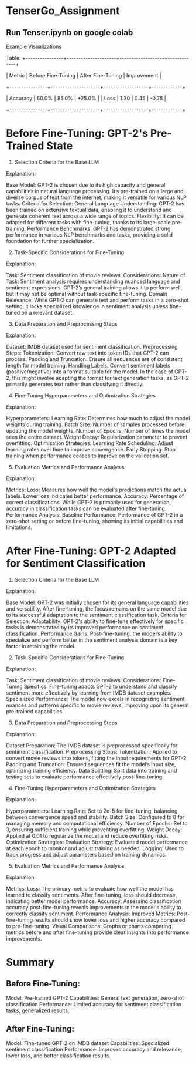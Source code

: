 # TenserGo_Assignment
## Run Tenser.ipynb on google colab 
Example Visualizations

Table:
+----------------+---------------------+-------------------+-------------+

| Metric         | Before Fine-Tuning | After Fine-Tuning | Improvement |

+----------------+---------------------+-------------------+-------------+

| Accuracy       | 60.0%               | 85.0%             | +25.0%      |
| Loss           | 1.20                | 0.45              | -0.75       |

+----------------+---------------------+-------------------+-------------+




# Before Fine-Tuning: GPT-2's Pre-Trained State

1. Selection Criteria for the Base LLM

Explanation:

Base Model: GPT-2 is chosen due to its high capacity and general capabilities in natural language processing. It’s pre-trained on a large and diverse corpus of text from the internet, making it versatile for various NLP tasks.
Criteria for Selection:
General Language Understanding: GPT-2 has been trained on extensive textual data, enabling it to understand and generate coherent text across a wide range of topics.
Flexibility: It can be adapted for different tasks with fine-tuning, thanks to its large-scale pre-training.
Performance Benchmarks: GPT-2 has demonstrated strong performance in various NLP benchmarks and tasks, providing a solid foundation for further specialization.

2. Task-Specific Considerations for Fine-Tuning

Explanation:

Task: Sentiment classification of movie reviews.
Considerations:
Nature of Task: Sentiment analysis requires understanding nuanced language and sentiment expressions. GPT-2’s general training allows it to perform well, but it may not be optimal without task-specific fine-tuning.
Domain Relevance: While GPT-2 can generate text and perform tasks in a zero-shot setting, it lacks specialized knowledge in sentiment analysis unless fine-tuned on a relevant dataset.

3. Data Preparation and Preprocessing Steps

Explanation:

Dataset: IMDB dataset used for sentiment classification.
Preprocessing Steps:
Tokenization: Convert raw text into token IDs that GPT-2 can process.
Padding and Truncation: Ensure all sequences are of consistent length for model training.
Handling Labels: Convert sentiment labels (positive/negative) into a format suitable for the model. In the case of GPT-2, this might involve adapting the format for text generation tasks, as GPT-2 primarily generates text rather than classifying it directly.

4. Fine-Tuning Hyperparameters and Optimization Strategies

Explanation:

Hyperparameters:
Learning Rate: Determines how much to adjust the model weights during training.
Batch Size: Number of samples processed before updating the model weights.
Number of Epochs: Number of times the model sees the entire dataset.
Weight Decay: Regularization parameter to prevent overfitting.
Optimization Strategies:
Learning Rate Scheduling: Adjust learning rates over time to improve convergence.
Early Stopping: Stop training when performance ceases to improve on the validation set.

5. Evaluation Metrics and Performance Analysis

Explanation:

Metrics:
Loss: Measures how well the model's predictions match the actual labels. Lower loss indicates better performance.
Accuracy: Percentage of correct classifications. While GPT-2 is primarily used for generation, accuracy in classification tasks can be evaluated after fine-tuning.
Performance Analysis:
Baseline Performance: Performance of GPT-2 in a zero-shot setting or before fine-tuning, showing its initial capabilities and limitations.


# After Fine-Tuning: GPT-2 Adapted for Sentiment Classification
1. Selection Criteria for the Base LLM

Explanation:

Base Model: GPT-2 was initially chosen for its general language capabilities and versatility. After fine-tuning, the focus remains on the same model due to its successful adaptation to the sentiment classification task.
Criteria for Selection:
Adaptability: GPT-2's ability to fine-tune effectively for specific tasks is demonstrated by its improved performance on sentiment classification.
Performance Gains: Post-fine-tuning, the model’s ability to specialize and perform better in the sentiment analysis domain is a key factor in retaining the model.

2. Task-Specific Considerations for Fine-Tuning

Explanation:

Task: Sentiment classification of movie reviews.
Considerations:
Fine-Tuning Specifics: Fine-tuning adapts GPT-2 to understand and classify sentiment more effectively by learning from IMDB dataset examples.
Specialized Performance: The model now excels in recognizing sentiment nuances and patterns specific to movie reviews, improving upon its general pre-trained capabilities.

3. Data Preparation and Preprocessing Steps

Explanation:

Dataset Preparation: The IMDB dataset is preprocessed specifically for sentiment classification.
Preprocessing Steps:
Tokenization: Applied to convert movie reviews into tokens, fitting the input requirements for GPT-2.
Padding and Truncation: Ensured sequences fit the model’s input size, optimizing training efficiency.
Data Splitting: Split data into training and testing sets to evaluate performance effectively post-fine-tuning.

4. Fine-Tuning Hyperparameters and Optimization Strategies

Explanation:

Hyperparameters:
Learning Rate: Set to 2e-5 for fine-tuning, balancing between convergence speed and stability.
Batch Size: Configured to 8 for managing memory and computational efficiency.
Number of Epochs: Set to 3, ensuring sufficient training while preventing overfitting.
Weight Decay: Applied at 0.01 to regularize the model and reduce overfitting risks.
Optimization Strategies:
Evaluation Strategy: Evaluated model performance at each epoch to monitor and adjust training as needed.
Logging: Used to track progress and adjust parameters based on training dynamics.

5. Evaluation Metrics and Performance Analysis

Explanation:

Metrics:
Loss: The primary metric to evaluate how well the model has learned to classify sentiments. After fine-tuning, loss should decrease, indicating better model performance.
Accuracy: Assessing classification accuracy post-fine-tuning reveals improvements in the model's ability to correctly classify sentiment.
Performance Analysis:
Improved Metrics: Post-fine-tuning results should show lower loss and higher accuracy compared to pre-fine-tuning.
Visual Comparisons: Graphs or charts comparing metrics before and after fine-tuning provide clear insights into performance improvements.

# Summary
## Before Fine-Tuning:

Model: Pre-trained GPT-2
Capabilities: General text generation, zero-shot classification
Performance: Limited accuracy for sentiment classification tasks, generalized results.

## After Fine-Tuning:
Model: Fine-tuned GPT-2 on IMDB dataset
Capabilities: Specialized sentiment classification
Performance: Improved accuracy and relevance, lower loss, and better classification results.
